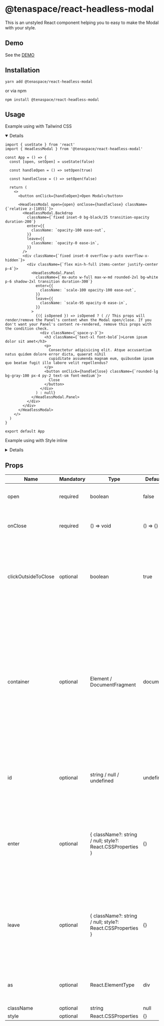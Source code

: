 # @tenaspace/react-headless-modal

This is an unstyled React component helping you to easy to make the Modal with your style.

## Demo

See the [DEMO](https://react-package.tenaspace.com/react-headless-modal)

## Installation

```shell
yarn add @tenaspace/react-headless-modal
```

or via npm

```shell
npm install @tenaspace/react-headless-modal
```

## Usage

Example using with Tailwind CSS

<details open>

```tsx
import { useState } from 'react'
import { HeadlessModal } from '@tenaspace/react-headless-modal'

const App = () => {
  const [open, setOpen] = useState(false)

  const handleOpen = () => setOpen(true)

  const handleClose = () => setOpen(false)

  return (
    <>
      <button onClick={handleOpen}>Open Modal</button>

      <HeadlessModal open={open} onClose={handleClose} className={`relative z-[1055]`}>
        <HeadlessModal.Backdrop
          className={`fixed inset-0 bg-black/25 transition-opacity duration-200`}
          enter={{
            className: `opacity-100 ease-out`,
          }}
          leave={{
            className: `opacity-0 ease-in`,
          }}
        />
        <div className={`fixed inset-0 overflow-y-auto overflow-x-hidden`}>
          <div className={`flex min-h-full items-center justify-center p-4`}>
            <HeadlessModal.Panel
              className={`mx-auto w-full max-w-md rounded-2xl bg-white p-6 shadow-2xl transition duration-300`}
              enter={{
                className: `scale-100 opacity-100 ease-out`,
              }}
              leave={{
                className: `scale-95 opacity-0 ease-in`,
              }}
            >
              {({ isOpened }) => isOpened ? ( // This props will render/remove the Panel's content when the Modal open/close. If you don't want your Panel's content re-rendered, remove this props with the condition check.
                <div className={`space-y-3`}>
                  <h3 className={`text-xl font-bold`}>Lorem ipsum dolor sit amet</h3>
                  <p>
                    Consectetur adipisicing elit. Atque accusantium natus quidem dolore error dicta, quaerat nihil
                    cupiditate assumenda magnam eum, quibusdam ipsam quo beatae fugit illo labore velit repellendus?
                  </p>
                  <button onClick={handleClose} className={`rounded-lg bg-gray-100 px-4 py-2 text-sm font-medium`}>
                    Close
                  </button>
                </div>
              ) : null}
            </HeadlessModal.Panel>
          </div>
        </div>
      </HeadlessModal>
    </>
  )
}

export default App
```

</details>

Example using with Style inline

<details>

```tsx
import { useState } from 'react'
import { HeadlessModal } from '@tenaspace/react-headless-modal'

const App = () => {
  const [open, setOpen] = useState(false)

  const handleOpen = () => setOpen(true)

  const handleClose = () => setOpen(false)

  return (
    <>
      <button onClick={handleOpen}>Open Modal</button>

      <HeadlessModal open={open} onClose={handleClose} style={{ position: `relative`, zIndex: 1055 }}>
        <HeadlessModal.Backdrop
          style={{
            position: `fixed`,
            top: 0,
            right: 0,
            bottom: 0,
            left: 0,
            backgroundColor: `rgb(0 0 0 / 0.25)`,
            transitionProperty: `opacity`,
            transitionDuration: `0.2s`,
          }}
          enter={{
            style: {
              opacity: 1,
              transitionTimingFunction: `cubic-bezier(0, 0, 0.2, 1)`,
            },
          }}
          leave={{
            style: {
              opacity: 0,
              transitionTimingFunction: `cubic-bezier(0.4, 0, 1, 1)`,
            },
          }}
        />
        <div
          style={{
            position: `fixed`,
            top: 0,
            right: 0,
            bottom: 0,
            left: 0,
            overflowX: `hidden`,
            overflowY: `auto`,
          }}
        >
          <div
            style={{
              display: `flex`,
              alignItems: `center`,
              justifyContent: `center`,
              minHeight: `100%`,
              padding: `20px`,
            }}
          >
            <HeadlessModal.Panel
              style={{
                overflow: `hidden`,
                maxWidth: `448px`,
                width: `100%`,
                marginLeft: `auto`,
                marginRight: `auto`,
                borderRadius: `16px`,
                padding: `24px`,
                backgroundColor: `white`,
                boxShadow: `rgba(0, 0, 0, 0.1) 0px 10px 15px -3px, rgba(0, 0, 0, 0.05) 0px 4px 6px -2px`,
                transitionProperty: `opacity, transform`,
                transitionDuration: `0.3s`,
              }}
              enter={{
                style: {
                  opacity: 1,
                  transform: `scale(1)`,
                  transitionTimingFunction: `cubic-bezier(0, 0, 0.2, 1)`,
                },
              }}
              leave={{
                style: {
                  opacity: 0,
                  transform: `scale(0.95)`,
                  transitionTimingFunction: `cubic-bezier(0.4, 0, 1, 1)`,
                },
              }}
            >
              {({ isOpened }) =>
                isOpened ? ( // This props will render/remove the Panel's content when the Modal open/close. If you don't want your Panel's content re-rendered, remove this props with the condition check.
                  <div>
                    <h3
                      style={{
                        fontWeight: 700,
                        margin: `0 0 12px 0`,
                        fontSize: `20px`,
                        lineHeight: `28px`,
                      }}
                    >
                      Lorem ipsum dolor sit amet
                    </h3>
                    <p style={{ margin: `0 0 12px 0` }}>
                      Consectetur adipisicing elit. Atque accusantium natus quidem dolore error dicta, quaerat nihil
                      cupiditate assumenda magnam eum, quibusdam ipsam quo beatae fugit illo labore velit repellendus?
                    </p>
                    <button
                      style={{
                        cursor: `pointer`,
                        borderWidth: 0,
                        borderRadius: `8px`,
                        padding: `8px 16px`,
                        fontSize: `14px`,
                        lineHeight: `20px`,
                        fontWeight: 500,
                        backgroundColor: `rgb(243 244 246 / 1)`,
                      }}
                      onClick={handleClose}
                    >
                      Close
                    </button>
                  </div>
                ) : null
              }
            </HeadlessModal.Panel>
          </div>
        </div>
      </HeadlessModal>
    </>
  )
}

export default App
```

</details>

## Props

| Name             | Mandatory | Type                | Default value | Component              | Note                                                                                                                                                                                                        |
| ---------------- | --------- | --------------------------------------------- | ------------- | ---------------------- | ----------------------------------------------------------------------------------------------------------------------------------------------------------------------------------------------------------- |
| open | required  | boolean | false | HeadlessModal | The state of the Modal |
| onClose | required | () => void | () => {} | HeadlessModal | Function handle to close the Modal |
| clickOutsideToClose | optional | boolean | true | HeadlessModal | Enable / Disable closing the Modal when clicking outside the Modal panel |
| container | optional | Element / DocumentFragment | document.body | HeadlessModal | The Modal will be rendered with the parent is `<body>` by default. You can choose the place where you want the Modal rendered by setting the Element to this props |
| id | optional | string / null / undefined | undefined | HeadlessModal | A unique string or number to be used as the Modal's key |
| enter | optional | { className?: string / null; style?: React.CSSProperties } | {} | HeadlessModal.Backdrop, HeadlessModal.Panel | The CSS will be shown when the Modal is on open (You can set the CSS using class or style inline) |
| leave | optional | { className?: string / null; style?: React.CSSProperties } | {} | HeadlessModal.Backdrop, HeadlessModal.Panel | The CSS will be shown when the Modal is on close (You can set the CSS using class or style inline) |
| as | optional | React.ElementType | div | All | Set the tag HTML like whatever you want |
| className | optional | string | null | All |  |
| style | optional | React.CSSProperties | {} | All |  |
